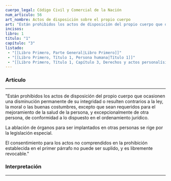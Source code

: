 ```yaml
---
cuerpo_legal: Código Civil y Comercial de la Nación
num_articulo: 56
art_nombre: Actos de disposición sobre el propio cuerpo
art: "Están prohibidos los actos de disposición del propio cuerpo que ocasionen una disminución permanente de su integridad o resulten contrarios a la ley, la moral o las buenas costumbres, excepto que sean requeridos para el mejoramiento de la salud de la persona, y excepcionalmente de otra persona, de conformidad a lo dispuesto en el ordenamiento jurídico.  La ablación de órganos para ser implantados en otras personas se rige por la legislación especial.  El consentimiento para los actos no comprendidos en la prohibición establecida en el primer párrafo no puede ser suplido, y es libremente revocable."
incisos: 
libro: 1
título: "1"
capítulo: "3"
listado:
 - "[[Libro Primero, Parte General|Libro Primero]]"
 - "[[Libro Primero, Título 1, Persona humana|Título 1]]"
 - "[[Libro Primero, Título 1, Capítulo 3, Derechos y actos personalísimos|Capítulo 3]]"
---
```

### Artículo
---
"Están prohibidos los actos de disposición del propio cuerpo que ocasionen una disminución permanente de su integridad o resulten contrarios a la ley, la moral o las buenas costumbres, excepto que sean requeridos para el mejoramiento de la salud de la persona, y excepcionalmente de otra persona, de conformidad a lo dispuesto en el ordenamiento jurídico.  

La ablación de órganos para ser implantados en otras personas se rige por la legislación especial.  

El consentimiento para los actos no comprendidos en la prohibición establecida en el primer párrafo no puede ser suplido, y es libremente revocable."


### Interpretación
---
